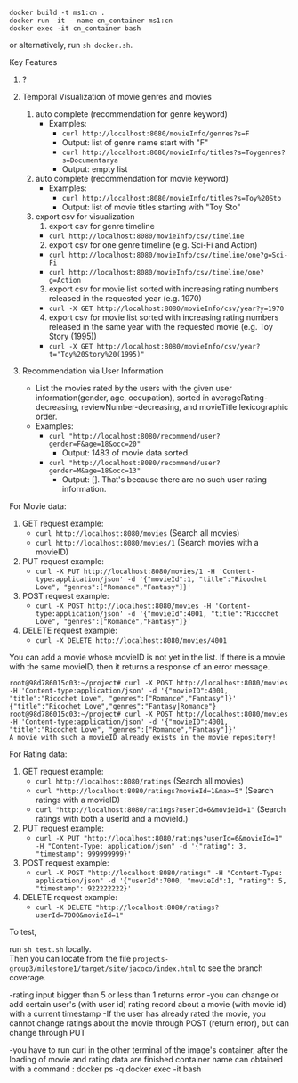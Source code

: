 
```
docker build -t ms1:cn .
docker run -it --name cn_container ms1:cn
docker exec -it cn_container bash
```

or alternatively, run `sh docker.sh`.

Key Features

1. ?
2. Temporal Visualization of movie genres and movies
   1) auto complete (recommendation for genre keyword)
      - Examples:
         - `curl http://localhost:8080/movieInfo/genres?s=F`
         - Output: list of genre name start with "F"
         - `curl http://localhost:8080/movieInfo/titles?s=Toygenres?s=Documentarya`
         - Output: empty list
   2) auto complete (recommendation for movie keyword)
        - Examples:
           - `curl http://localhost:8080/movieInfo/titles?s=Toy%20Sto`
           - Output: list of movie titles starting with "Toy Sto"
   3) export csv for visualization
      1) export csv for genre timeline
      - `curl http://localhost:8080/movieInfo/csv/timeline`
      2) export csv for one genre timeline (e.g. Sci-Fi and Action)
      - `curl http://localhost:8080/movieInfo/csv/timeline/one?g=Sci-Fi`
      - `curl http://localhost:8080/movieInfo/csv/timeline/one?g=Action`
      3) export csv for movie list sorted with increasing rating numbers released in the requested year (e.g. 1970)
      - `curl -X GET http://localhost:8080/movieInfo/csv/year?y=1970`
      4) export csv for movie list sorted with increasing rating numbers released in the same year with the requested movie (e.g. Toy Story (1995))
      - `curl -X GET http://localhost:8080/movieInfo/csv/year?t="Toy%20Story%20(1995)"`
    
4. Recommendation via User Information
   - List the movies rated by the users with the given user information(gender, age, occupation), sorted in averageRating-decreasing, reviewNumber-decreasing, and movieTitle lexicographic order.
   - Examples:
     - `curl "http://localhost:8080/recommend/user?gender=F&age=18&occ=20"`
       - Output: 1483 of movie data sorted.
     - `curl "http://localhost:8080/recommend/user?gender=M&age=18&occ=13"`
       - Output: []. That's because there are no such user rating information.

For Movie data:
1. GET request example:
   - `curl http://localhost:8080/movies` (Search all movies)
   - `curl http://localhost:8080/movies/1` (Search movies with a movieID)
2. PUT request example:
   - `curl -X PUT http://localhost:8080/movies/1 -H 'Content-type:application/json' -d '{"movieId":1, "title":"Ricochet Love", "genres":["Romance","Fantasy"]}'`
3. POST request example:
   - `curl -X POST http://localhost:8080/movies -H 'Content-type:application/json' -d '{"movieId":4001, "title":"Ricochet Love", "genres":["Romance","Fantasy"]}'`
4. DELETE request example:
   - `curl -X DELETE http://localhost:8080/movies/4001`

You can add a movie whose movieID is not yet in the list. If there is a movie with the same movieID, then it returns a response of an error message.
```
root@98d786015c03:~/project# curl -X POST http://localhost:8080/movies -H 'Content-type:application/json' -d '{"movieID":4001, "title":"Ricochet Love", "genres":["Romance","Fantasy"]}'
{"title":"Ricochet Love","genres":"Fantasy|Romance"}
root@98d786015c03:~/project# curl -X POST http://localhost:8080/movies -H 'Content-type:application/json' -d '{"movieID":4001, "title":"Ricochet Love", "genres":["Romance","Fantasy"]}'
A movie with such a movieID already exists in the movie repository!
```

For Rating data:
1. GET request example:
   - `curl http://localhost:8080/ratings` (Search all movies)
   - `curl "http://localhost:8080/ratings?movieId=1&max=5"` (Search ratings with a movieID)
   - `curl "http://localhost:8080/ratings?userId=6&movieId=1"` (Search ratings with both a userId and a movieId.)
2. PUT request example:
   - `curl -X PUT "http://localhost:8080/ratings?userId=6&movieId=1" -H "Content-Type: application/json" -d '{"rating": 3, "timestamp": 999999999}'`
3. POST request example:
   - `curl -X POST "http://localhost:8080/ratings" -H "Content-Type: application/json" -d '{"userId":7000, "movieId":1, "rating": 5, "timestamp": 922222222}'`
4. DELETE request example:
   - `curl -X DELETE "http://localhost:8080/ratings?userId=7000&movieId=1"`


To test,

run `sh test.sh` locally.\
Then you can locate from the file
`projects-group3/milestone1/target/site/jacoco/index.html`
to see the branch coverage.


-rating input  bigger than 5 or less than 1 returns error
-you can change or add certain user's (with user id) rating record about a movie (with movie id) with a current timestamp
-If the user has already rated the movie, you cannot change ratings about the movie through POST (return error), but can change through PUT

-you have to run curl in the other terminal of the image's container, after the loading of movie and rating data are finished
container name can obtained with a command : docker ps -q
docker exec -it <container-name> bash




